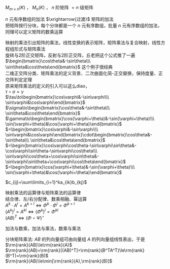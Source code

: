  $M_{m\times n}(K)$ ， $M_n(K)$ ， $n$ 阶矩阵 $=n$ 级矩阵  
  
 $n$ 元有序数组的加法 $\xrightarrow{过渡}$ 矩阵的加法  
把矩阵按行分块，每个分块都是一个 $n$ 元有序数组，批量 $n$ 元有序数组的加法，同理可以定义矩阵的数乘运算  
  
映射的乘法引出矩阵的乘法，线性变换的表示矩阵，矩阵乘法与复合映射，线性方程组形式与矩阵乘法  
旋转与2阶正交矩阵，反射与2阶正交阵，丘老把这个公式推了一遍  
 $\begin{bmatrix}\cos\theta&-\sin\theta\\\ \sin\theta&\cos\theta\end{bmatrix}$ 这个例子很经典  
二维正交阵分类、矩阵乘法的定义背景、二次曲面化简-正交替换，保持度量、正交阵判定定理  
原来矩阵乘法的定义的引入可以这么diao，  
 $\tau\circ\sigma=\gamma$   
 $\tau\to\begin{bmatrix}\cos\varphi&-\sin\varphi\\\ \sin\varphi&\cos\varphi\end{bmatrix}$   
 $\sigma\to\begin{bmatrix}\cos\theta&-\sin\theta\\\ \sin\theta&\cos\theta\end{bmatrix}$   
 $\gamma\to\begin{bmatrix}\cos(\varphi+\theta)&-\sin(\varphi+\theta)\\\ \sin(\varphi+\theta)&\cos(\varphi+\theta)\end{bmatrix}$   
 $=\begin{bmatrix}\cos\varphi&-\sin\varphi\\\ \sin\varphi&\cos\varphi\end{bmatrix}\cdot\begin{bmatrix}\cos\theta&-\sin\theta\\\ \sin\theta&\cos\theta\end{bmatrix}$   
 $=\begin{bmatrix}\cos\varphi\cos\theta-\sin\varphi\sin\theta&-\cos\varphi\sin\theta-\sin\varphi\cos\theta\\\ \sin\varphi\cos\theta+\cos\varphi\sin\theta&-\sin\varphi\sin\theta+\cos\varphi\cos\theta\end{bmatrix}$   
 $=\begin{bmatrix}\cos(\varphi+\theta)&-\sin(\varphi+\theta)\\\ \sin(\varphi+\theta)&\cos(\varphi+\theta)\end{bmatrix}$   
  
 $c_{ij}=\sum\limits_{i=1}^ka_{ik}b_{kj}$   
  
映射乘法的运算律与矩阵乘法的运算律  
结合律、左/右分配律、数乘相融、幂运算  
 $A^k\cdot A^l=A^{k+l}\iff\Phi^k\cdot\Phi^l=\Phi^{k+l}$   
 $(A^k)^l=A^{kl}\iff(\Phi^k)^l=\Phi^{kl}$   
 $(AB)^T\iff(\Phi\circ\Psi)^\star$   
  
加法与数乘，加法与乘法，数乘与乘法  
  
分块矩阵乘法:  $AB$ 的列向量组可由向量组 $A$ 的列向量组线性表出，于是 $\rm{rank}(AB)\le\rm{rank}(A)$   
 $\rm{rank}(AB)=\rm{rank}[(AB)^T]=\rm{rank}(B^TA^T)\le\rm{rank}(B^T)=\rm{rank}(B)$   
 $\rm{rank}(AB)\le\min[\rm{rank}(A),\rm{rank}(B)]$   
